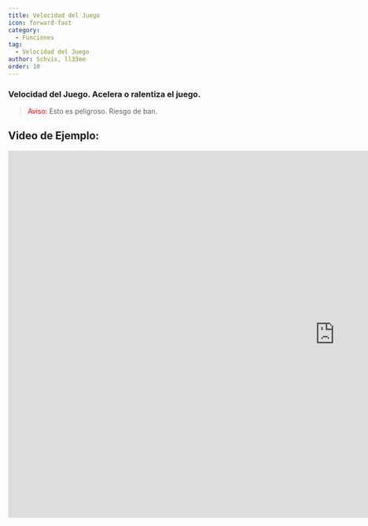 ```yaml
---
title: Velocidad del Juego
icon: forward-fast
category:
  - Funciones
tag:
  - Velocidad del Juego
author: Schvis, ll33ee
order: 10
---
```


### Velocidad del Juego. Acelera o ralentiza el juego.

><span style="color:red;">Aviso:</span> Esto es peligroso. Riesgo de ban.

## Video de Ejemplo:

<div class="iframe-container"><iframe width="1328" height="747" src="https://www.youtube.com/embed/MzXhudYkaDg?list=PL5eI1Tb64p56g27qfYk7VuFTz4FK6YrKa" title="Korepi - Game Speed" frameborder="0" allow="accelerometer; autoplay; clipboard-write; encrypted-media; gyroscope; picture-in-picture; web-share" referrerpolicy="strict-origin-when-cross-origin" allowfullscreen></iframe></div>
